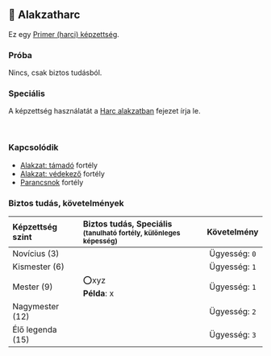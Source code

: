 ## 🔵 Alakzatharc

Ez egy [Primer (harci) képzettség](../015_primer_szekunder_ismeretek.md).

### Próba

Nincs, csak biztos tudásból.

### Speciális

A képzettség használatát a [Harc alakzatban](../065_03_harc_alakzatban.md) fejezet írja le.

<br />

### Kapcsolódik

- [Alakzat: támadó](../fortelyok.harci/alakzat_tamado.md) fortély
- [Alakzat: védekező](../fortelyok.harci/alakzat_vedekezo.md) fortély
- [Parancsnok](../fortelyok.harci/parancsnok.md) fortély

### Biztos tudás, követelmények

| Képzettség szint | Biztos tudás, Speciális <br /><sub>(tanulható fortély, különleges  képesség)</sub> |  Követelmény  |
| :--------------- | :--------------------------------------------------------------------------------- | :-----------: |
| Novícius (3)     |                                                                                    | Ügyesség: `0` |
| Kismester (6)    |                                                                                    | Ügyesség: `1` |
| Mester (9)       | ⭕xyz <br /> **Példa**: x                                                           | Ügyesség: `1` |
| Nagymester (12)  |                                                                                    | Ügyesség: `2` |
| Élő legenda (15) |                                                                                    | Ügyesség: `3` |
